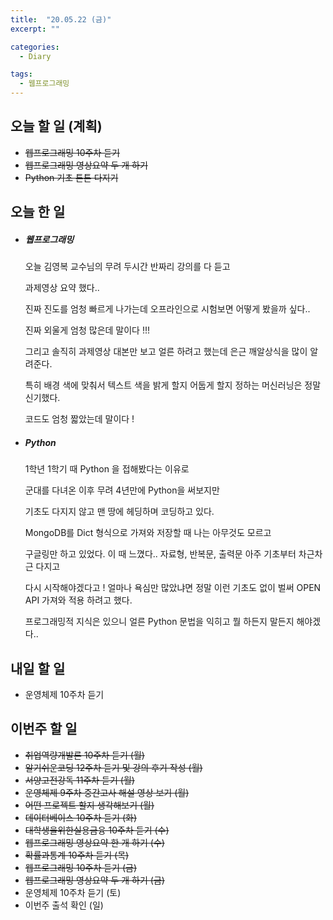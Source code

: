 ```yaml
---
title:  "20.05.22 (금)"
excerpt: ""

categories:
  - Diary

tags:
  - 웹프로그래밍
---
```


## 오늘 할 일 (계획)

- ~~웹프로그래밍 10주차 듣기~~
- ~~웹프로그래밍 영상요약 두 개 하기~~
- ~~Python 기초 튼튼 다지기~~


## 오늘 한 일

- ##### 웹프로그래밍

  오늘 김영복 교수님의 무려 두시간 반짜리 강의를 다 듣고

  과제영상 요약 했다..

  진짜 진도를 엄청 빠르게 나가는데 오프라인으로 시험보면 어떻게 봤을까 싶다..

  진짜 외울게 엄청 많은데 말이다 !!!

  그리고 솔직히 과제영상 대본만 보고 얼른 하려고 했는데 은근 깨알상식을 많이 알려준다.

  특히 배경 색에 맞춰서 텍스트 색을 밝게 할지 어둡게 할지 정하는 머신러닝은 정말 신기했다.

  코드도 엄청 짧았는데 말이다 !

- ##### Python

  1학년 1학기 때 Python 을 접해봤다는 이유로

  군대를 다녀온 이후 무려 4년만에 Python을 써보지만

  기초도 다지지 않고 맨 땅에 헤딩하며 코딩하고 있다.

  MongoDB를 Dict 형식으로 가져와 저장할 때 나는 아무것도 모르고

  구글링만 하고 있었다. 이 때 느꼈다.. 자료형, 반복문, 출력문 아주 기초부터 차근차근 다지고

  다시 시작해야겠다고 ! 얼마나 욕심만 많았냐면 정말 이런 기초도 없이 벌써 OPEN API 가져와 적용 하려고 했다.

  프로그래밍적 지식은 있으니 얼른 Python 문법을 익히고 뭘 하든지 말든지 해야겠다..



## 내일 할 일

- 운영체제 10주차 듣기

## 이번주 할 일

- ~~취업역량개발론 10주차 듣기 (월)~~
- ~~알기쉬운코딩 12주차 듣기 및 강의 후기 작성 (월)~~
- ~~서양고전강독 11주차 듣기 (월)~~
- ~~운영체제 9주차 중간고사 해설 영상 보기 (월)~~
- ~~어떤 프로젝트 할지 생각해보기 (월)~~
- ~~데이터베이스 10주차 듣기 (화)~~
- ~~대학생을위한실용금융 10주차 듣기 (수)~~
- ~~웹프로그래밍 영상요약 한 개 하기 (수)~~
- ~~확률과통계 10주차 듣기 (목)~~
- ~~웹프로그래밍 10주차 듣기 (금)~~
- ~~웹프로그래밍 영상요약 두 개 하기 (금)~~
- 운영체제 10주차 듣기 (토)
- 이번주 출석 확인 (일)
